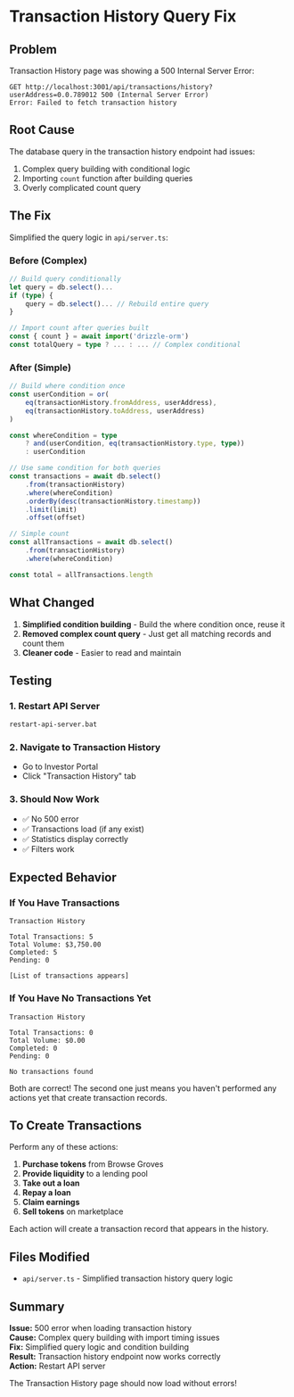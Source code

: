# Transaction History Query Fix

## Problem

Transaction History page was showing a 500 Internal Server Error:
```
GET http://localhost:3001/api/transactions/history?userAddress=0.0.789012 500 (Internal Server Error)
Error: Failed to fetch transaction history
```

## Root Cause

The database query in the transaction history endpoint had issues:
1. Complex query building with conditional logic
2. Importing `count` function after building queries
3. Overly complicated count query

## The Fix

Simplified the query logic in `api/server.ts`:

### Before (Complex)
```typescript
// Build query conditionally
let query = db.select()...
if (type) {
    query = db.select()... // Rebuild entire query
}

// Import count after queries built
const { count } = await import('drizzle-orm')
const totalQuery = type ? ... : ... // Complex conditional
```

### After (Simple)
```typescript
// Build where condition once
const userCondition = or(
    eq(transactionHistory.fromAddress, userAddress),
    eq(transactionHistory.toAddress, userAddress)
)

const whereCondition = type
    ? and(userCondition, eq(transactionHistory.type, type))
    : userCondition

// Use same condition for both queries
const transactions = await db.select()
    .from(transactionHistory)
    .where(whereCondition)
    .orderBy(desc(transactionHistory.timestamp))
    .limit(limit)
    .offset(offset)

// Simple count
const allTransactions = await db.select()
    .from(transactionHistory)
    .where(whereCondition)

const total = allTransactions.length
```

## What Changed

1. **Simplified condition building** - Build the where condition once, reuse it
2. **Removed complex count query** - Just get all matching records and count them
3. **Cleaner code** - Easier to read and maintain

## Testing

### 1. Restart API Server
```bash
restart-api-server.bat
```

### 2. Navigate to Transaction History
- Go to Investor Portal
- Click "Transaction History" tab

### 3. Should Now Work
- ✅ No 500 error
- ✅ Transactions load (if any exist)
- ✅ Statistics display correctly
- ✅ Filters work

## Expected Behavior

### If You Have Transactions
```
Transaction History

Total Transactions: 5
Total Volume: $3,750.00
Completed: 5
Pending: 0

[List of transactions appears]
```

### If You Have No Transactions Yet
```
Transaction History

Total Transactions: 0
Total Volume: $0.00
Completed: 0
Pending: 0

No transactions found
```

Both are correct! The second one just means you haven't performed any actions yet that create transaction records.

## To Create Transactions

Perform any of these actions:
1. **Purchase tokens** from Browse Groves
2. **Provide liquidity** to a lending pool
3. **Take out a loan**
4. **Repay a loan**
5. **Claim earnings**
6. **Sell tokens** on marketplace

Each action will create a transaction record that appears in the history.

## Files Modified

- `api/server.ts` - Simplified transaction history query logic

## Summary

**Issue:** 500 error when loading transaction history  
**Cause:** Complex query building with import timing issues  
**Fix:** Simplified query logic and condition building  
**Result:** Transaction history endpoint now works correctly  
**Action:** Restart API server  

The Transaction History page should now load without errors!

